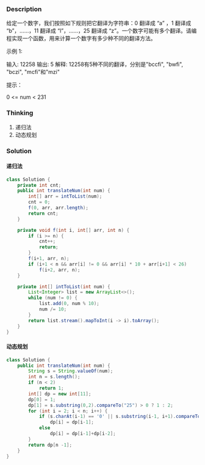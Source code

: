 ### Description

给定一个数字，我们按照如下规则把它翻译为字符串：0 翻译成 “a” ，1 翻译成 “b”，……，11 翻译成 “l”，……，25 翻译成 “z”。一个数字可能有多个翻译。请编程实现一个函数，用来计算一个数字有多少种不同的翻译方法。

 

示例 1:

输入: 12258
输出: 5
解释: 12258有5种不同的翻译，分别是"bccfi", "bwfi", "bczi", "mcfi"和"mzi"


提示：

0 <= num < 231

### Thinking

1. 递归法
2. 动态规划

### Solution

#### 递归法

```java
class Solution {
    private int cnt;
    public int translateNum(int num) {
        int[] arr = intToList(num);
        cnt = 0;
        f(0, arr, arr.length);
        return cnt;
    }

    private void f(int i, int[] arr, int n) {
        if (i >= n) {
            cnt++;
            return;
        }
        f(i+1, arr, n);
        if (i+1 < n && arr[i] != 0 && arr[i] * 10 + arr[i+1] < 26)
            f(i+2, arr, n);
    }

    private int[] intToList(int num) {
        List<Integer> list = new ArrayList<>();
        while (num != 0) {
            list.add(0, num % 10);
            num /= 10;
        }
        return list.stream().mapToInt(i -> i).toArray();
    }
}
```



#### 动态规划

```java
class Solution {
    public int translateNum(int num) {
        String s = String.valueOf(num);
        int n = s.length();
        if (n < 2)
            return 1;
        int[] dp = new int[11];
        dp[0] = 1;
        dp[1] = s.substring(0,2).compareTo("25") > 0 ? 1 : 2;
        for (int i = 2; i < n; i++) {
            if (s.charAt(i-1) == '0' || s.substring(i-1, i+1).compareTo("25") > 0)
                dp[i] = dp[i-1];
            else
                dp[i] = dp[i-1]+dp[i-2];
        }
        return dp[n -1];
    }
}
```

